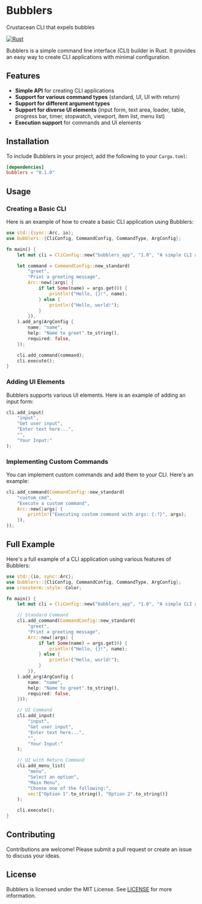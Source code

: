 # Bubblers

Crustacean CLI that expels bubbles

[![Rust](https://github.com/warpy-ai/bubblers/actions/workflows/rust.yml/badge.svg)](https://github.com/warpy-ai/bubblers/actions/workflows/rust.yml)

Bubblers is a simple command line interface (CLI) builder in Rust. It provides an easy way to create CLI applications with minimal configuration.

## Features

- **Simple API** for creating CLI applications
- **Support for various command types** (standard, UI, UI with return)
- **Support for different argument types**
- **Support for diverse UI elements** (input form, text area, loader, table, progress bar, timer, stopwatch, viewport, item list, menu list)
- **Execution support** for commands and UI elements

## Installation

To include Bubblers in your project, add the following to your `Cargo.toml`:

```toml
[dependencies]
bubblers = "0.1.0"
```

## Usage

### Creating a Basic CLI

Here is an example of how to create a basic CLI application using Bubblers:

```rust
use std::{sync::Arc, io};
use bubblers::{CliConfig, CommandConfig, CommandType, ArgConfig};

fn main() {
    let mut cli = CliConfig::new("bubblers_app", "1.0", "A simple CLI app using Bubblers");

    let command = CommandConfig::new_standard(
        "greet",
        "Print a greeting message",
        Arc::new(|args| {
            if let Some(name) = args.get(0) {
                println!("Hello, {}!", name);
            } else {
                println!("Hello, world!");
            }
        }),
    ).add_arg(ArgConfig {
        name: "name",
        help: "Name to greet".to_string(),
        required: false,
    });

    cli.add_command(command);
    cli.execute();
}
```

### Adding UI Elements

Bubblers supports various UI elements. Here is an example of adding an input form:

```rust
cli.add_input(
    "input",
    "Get user input",
    "Enter text here...",
    "",
    "Your Input:"
);
```

### Implementing Custom Commands

You can implement custom commands and add them to your CLI. Here's an example:

```rust
cli.add_command(CommandConfig::new_standard(
    "custom_cmd",
    "Execute a custom command",
    Arc::new(|args| {
        println!("Executing custom command with args: {:?}", args);
    }),
));
```

## Full Example

Here's a full example of a CLI application using various features of Bubblers:

```rust
use std::{io, sync::Arc};
use bubblers::{CliConfig, CommandConfig, CommandType, ArgConfig};
use crossterm::style::Color;

fn main() {
    let mut cli = CliConfig::new("bubblers_app", "1.0", "A simple CLI app using Bubblers");

    // Standard Command
    cli.add_command(CommandConfig::new_standard(
        "greet",
        "Print a greeting message",
        Arc::new(|args| {
            if let Some(name) = args.get(0) {
                println!("Hello, {}!", name);
            } else {
                println!("Hello, world!");
            }
        }),
    ).add_arg(ArgConfig {
        name: "name",
        help: "Name to greet".to_string(),
        required: false,
    }));

    // UI Command
    cli.add_input(
        "input",
        "Get user input",
        "Enter text here...",
        "",
        "Your Input:"
    );

    // UI with Return Command
    cli.add_menu_list(
        "menu",
        "Select an option",
        "Main Menu",
        "Choose one of the following:",
        vec!["Option 1".to_string(), "Option 2".to_string()]
    );

    cli.execute();
}
```

## Contributing

Contributions are welcome! Please submit a pull request or create an issue to discuss your ideas.

## License

Bubblers is licensed under the MIT License. See [LICENSE](LICENSE) for more information.
